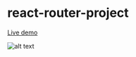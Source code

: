 # react-router-project

[Live demo](https://react-67anyh.stackblitz.io/)

![alt text](https://farm4.static.flickr.com/3221/2658147888_826edc8465.jpg)
